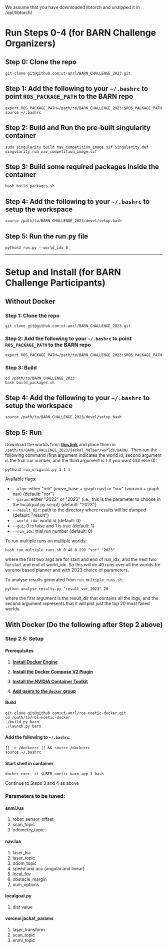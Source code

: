 We assume that you have downloaded libtorch and unzipped it in /opt/libtorch/

# Run Steps 0-4 (for BARN Challenge Organizers)

## Step 0: Clone the repo

```
git clone git@github.com:ut-amrl/BARN_CHALLENGE_2023.git
```

## Step 1: Add the following to your `~/.bashrc` to point `ROS_PACKAGE_PATH` to the BARN repo
```
export ROS_PACKAGE_PATH=/path/to/BARN_CHALLENGE_2023:$ROS_PACKAGE_PATH
source ~/.bashrc
```

## Step 2: Build and Run the pre-built singularity container

```
sudo singularity build nav_competition_image.sif Singularity.def
singularity run nav_competition_image.sif
```

## Step 3: Build some required packages inside the container
```
bash build_packages.sh 
```

## Step 4: Add the following to your `~/.bashrc` to setup the workspace
```
source /path/to/BARN_CHALLENGE_2023/devel/setup.bash
```

## Step 5: Run the run.py file
```
python3 run.py --world_idx 0 
```
---

# Setup and Install (for BARN Challenge Participants)

## Without Docker

### Step 1: Clone the repo

```
git clone git@github.com:ut-amrl/BARN_CHALLENGE_2023.git
```

### Step 2: Add the following to your `~/.bashrc` to point `ROS_PACKAGE_PATH` to the BARN repo
```
export ROS_PACKAGE_PATH=/path/to/BARN_CHALLENGE_2023:$ROS_PACKAGE_PATH
```

### Step 3: Build
```
cd /path/to/BARN_CHALLENGE_2023
bash build_packages.sh 
```

## Step 4: Add the following to your `~/.bashrc` to setup the workspace
```
source /path/to/BARN_CHALLENGE_2023/devel/setup.bash
```

## Step 5: Run
Download the worlds from [**this link**](https://github.com/Daffan/nav-competition-icra2022/tree/main/jackal_helper/worlds/BARN) and place them in `/path/to/BARN_CHALLENGE_2023/jackal_helper/worlds/BARN/`. Then run the following command (first argument indicates the world id, second argument is the trial run number, and the third argument is 1 if you want GUI else 0):

```
python3 run_original.py 1 1 1
```
Available flags:
- `--algo`: either "mb" (move_base + graph nav) or "vor" (voronoi + graph nav) {default: "vor"}
- `--param`: either "2022" or "2023" (i.e., this is the parameter to choose in the localgoal.py script) {default: "2023"}
- `--result_dir`: path to the directory where results will be dumped {default: "result"}
- `--world_idx`: world id {default: 0}
- `--gui`: 0 is false and 1 is true {default: 1}
- `--run_idx`: trial run number {default: 0}

To run multiple runs on multiple worlds:
```
bash run_multiple_runs.sh 0 40 0 299 "vor" "2023"
```
where the first two args are for start and end of run_idx, and the next two for start and end of world_idx. So this will do 40 runs over all the worlds for voronoi based planner and with 2023 choice of parameters.

To analyse results generated from `run_multiple_runs.sh`:
```
python analyse_results.py "result_vor_2023" 20
```
where the first argument is the result_dir that contains all the logs, and the second argument represents that it will plot just the top 20 most failed worlds.

## With Docker (Do the following after Step 2 above)

### Step 2.5: Setup

#### Prerequisites

1. [**Install Docker Engine**](https://docs.docker.com/engine/install/ubuntu)

2. [**Install the Docker Compose V2 Plugin**](https://docs.docker.com/compose/install/linux/)

3. [**Install the NVIDIA Container Toolkit**](https://docs.nvidia.com/datacenter/cloud-native/container-toolkit/install-guide.html)

4. [**Add users to the `docker` group**](https://docs.docker.com/engine/install/linux-postinstall)

#### Build

```
git clone git@github.com:ut-amrl/ros-noetic-docker.git
cd /path/to/ros-noetic-docker
./build.py barn
./launch.py barn
```

#### Add the following to `~/.bashrc`:

```
[[ -e /dockerrc ]] && source /dockerrc
source ~/.bashrc
```

#### Start shell in container
```
docker exec -it $USER-noetic-barn-app-1 bash
```

Continue to Steps 3 and 4 as above


### Parameters to be tuned:
#### enml.lua
1. robot_sensor_offset
1. scan_topic
1. odometry_topic

#### nav.lua
1. laser_loc
2. laser_topic
3. odom_topic
4. speed and acc (angular and linear)
1. local_fov
1. obstacle_margin
1. num_options

#### localgoal.py
1. dist value

#### voronoi jackal_params
1. laser_transform
1. scan_topic
1. enml_topic
